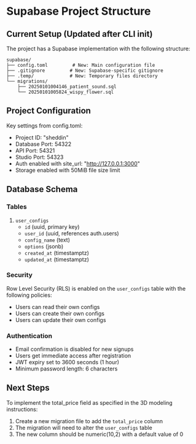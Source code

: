 # Supabase Project Structure

## Current Setup (Updated after CLI init)

The project has a Supabase implementation with the following structure:

```
supabase/
├── config.toml         # New: Main configuration file
├── .gitignore         # New: Supabase-specific gitignore
├── .temp/             # New: Temporary files directory
└── migrations/
    ├── 20250101004146_patient_sound.sql
    └── 20250101005824_wispy_flower.sql
```

## Project Configuration

Key settings from config.toml:
- Project ID: "sheddin"
- Database Port: 54322
- API Port: 54321
- Studio Port: 54323
- Auth enabled with site_url: "http://127.0.0.1:3000"
- Storage enabled with 50MiB file size limit

## Database Schema

### Tables

1. `user_configs`
   - `id` (uuid, primary key)
   - `user_id` (uuid, references auth.users)
   - `config_name` (text)
   - `options` (jsonb)
   - `created_at` (timestamptz)
   - `updated_at` (timestamptz)

### Security

Row Level Security (RLS) is enabled on the `user_configs` table with the following policies:
- Users can read their own configs
- Users can create their own configs
- Users can update their own configs

### Authentication

- Email confirmation is disabled for new signups
- Users get immediate access after registration
- JWT expiry set to 3600 seconds (1 hour)
- Minimum password length: 6 characters

## Next Steps

To implement the total_price field as specified in the 3D modeling instructions:
1. Create a new migration file to add the `total_price` column
2. The migration will need to alter the `user_configs` table
3. The new column should be numeric(10,2) with a default value of 0
